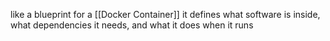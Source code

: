 like a blueprint for a [[Docker Container]]
it defines what software is inside, what dependencies it needs, and what it does when it runs